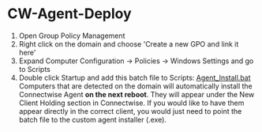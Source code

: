 # CW-Agent-Deploy

1. Open Group Policy Management
2. Right click on the domain and choose 'Create a new GPO and link it here'
3. Expand Computer Configuration -> Policies -> Windows Settings and go to Scripts
4. Double click Startup and add this batch file to Scripts: [Agent_Install.bat](https://github.com/keepitsimple-dev/CW-Agent-Deploy/blob/main/Agent_Install.bat)
Computers that are detected on the domain will automatically install the Connectwise Agent **on the next reboot**. They will appear under the New Client Holding section in Connectwise. If you would like to have them appear directly in the correct client, you would just need to point the batch file to the custom agent installer (.exe).
